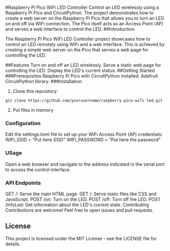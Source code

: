 
#Raspberry Pi Pico WiFi LED Controller
Control an LED wirelessly using a Raspberry Pi Pico and CircuitPython. The project demonstrates how to create a web server on the Raspberry Pi Pico that allows you to turn an LED on and off via WiFi connection. The Pico itself acts as an Access Point (AP) and serves a web interface to control the LED.
##Introduction

The Raspberry Pi Pico WiFi LED Controller project showcases how to control an LED remotely using WiFi and a web interface. This is achieved by creating a simple web server on the Pico that serves a web page for controlling the LED.

##Features
Turn on and off an LED wirelessly.
Serve a static web page for controlling the LED.
Display the LED's current status.
##Getting Started
###Prerequisites
Raspberry Pi Pico with CircuitPython installed.
Adafruit CircuitPython library.
###Installation
1. Clone this repository:
```
git clone https://github.com/yourusername/raspberry-pico-wifi-led.git
```
2. Put files in memory

### Configuration
Edit the settings.toml file to set up your WiFi Access Point (AP) credentials:
WIFI_SSID = "Put here SSID"
WIFI_PASSWORD = "Put here the password"

### USage

Open a web browser and navigate to the address indicated in the serial port to access the control interface.

### API Endpoints
GET /: Serve the main HTML page.
GET /<filename>: Serve static files like CSS and JavaScript.
POST /on: Turn on the LED.
POST /off: Turn off the LED.
POST /infoLed: Get information about the LED's current state.
Contributing
Contributions are welcome! Feel free to open issues and pull requests.

## License
This project is licensed under the MIT License - see the LICENSE file for details.
